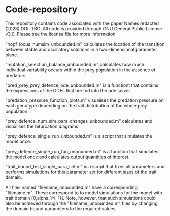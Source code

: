 # Code-repository 
This repository contains code associated with the paper Names redacted (2023) DOI: TBC.
All code is provided through GNU General Public License v3.0. Please see the license file for more information

"hopf_locus_numsim_unbounded.m" calculates the location of the transition between stable and oscillatory solutions in a two-dimensional parameter plane.

"mutation_selection_balance_unbounded.m" calculates how much individual variability occurs within the prey population in the absence of predators.

"pred_prey_prey_defence_ode_unbounded.m" is a functiont that contains the expressions of the ODEs that are fed into the ode solver.

"predation_pressure_function_plots.m" visualises the predation pressure on each genotype depending on the trait distribution of the whole prey population.

"prey_defence_num_sim_para_changes_unbounded.m" calculates and visualises the bifurcation diagrams.

"prey_defence_single_run_unbounded.m" is a script that simulates the model once.

"prey_defence_single_run_fun_unbounded.m" is a function that simulates the model once and calculates output quantities of interest.

"trait_bound_test_single_para_set.m" is a script that fixes all parameters and performs simulations for this parameter set for different sizes of the trait domain.

All files named "filename_unbounded.m" have a corresponding "filename.m". These correspond to to model simulations for the model with trait domain [0,alpha_1^{-1}]. Note, however, that such simulations could also be achieved through the "filename_unbounded.m" files by changing the domain bound parameters to the required values.


